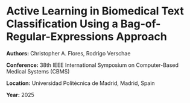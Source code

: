 # Active Learning in Biomedical Text Classification Using a Bag-of-Regular-Expressions Approach  

**Authors:** Christopher A. Flores, Rodrigo Verschae  

**Conference:** 38th IEEE International Symposium on Computer-Based Medical Systems (CBMS)  

**Location:** Universidad Politécnica de Madrid, Madrid, Spain  

**Year:** 2025  
